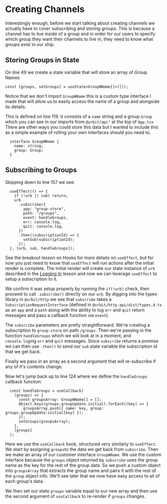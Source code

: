 # Creating Channels

Interestingly enough, before we start talking about creating channels we actually have to cover subscribing and storing groups. This is because a channel has to live inside of a group and in order for our users to specify which group they want their channels to live in, they need to know what groups exist in our ship.

## Storing Groups in State

On line 49 we create a state variable that will store an array of Group Names

`const [groups, setGroups] = useState<GroupWName[]>([]);`

Notice that we don't import `GroupWName` this is a custom type interface I made that will allow us to easily access the name of a group and alongside its details.

This is defined on line 119. It consists of a `name` string and a group `Group` which you can see in our imports from `@urbit/api"` at the top of `App.tsx` There are other ways you could store this data but I wanted to include this as a simple example of rolling your own interfaces should you need to.

```
  interface GroupWName {
    name: string;
    group: Group;
  }
```

## Subscribing to Groups

Skipping down to line 157 we see:

```
  useEffect(() => {
    if (!urb || sub) return;
    urb
      .subscribe({
        app: "group-store",
        path: "/groups",
        event: handleGroups,
        err: console.log,
        quit: console.log,
      })
      .then((subscriptionId) => {
        setSub(subscriptionId);
      });
  }, [urb, sub, handleGroups]);
```

See the breakout lesson on Hooks for more details on `useEffect`, but for now you just need to know that `useEffect` will run actions after the initial render is complete. The initial render will create our state instance of `urb` described in the [Logging In](https://github.com/witfyl-ravped/urbit-react-cookbook/blob/main/logginging.md) lesson and now we can leverage `useEffect` to setup a subscription to it.

We confirm it was setup properly by running the `if(!urb)` check, then proceed to call `.subscribe()` directly on our `urb`. By digging into the types library in `@urbit/http` we see that `subscribe` takes a `SubscriptionRequestInterface` (defined in `@urbit/http-api/dist/types.d.ts` as an `app` and a `path` along with the ability to log `err` and `quit` return messages and pass a callback function via `event`).

The `subscribe` parameters are pretty straightforward. We're creating a subscription to `group-store` on path `/groups`. Then we're passing in the function `handleGroups` which we will look at in a moment, and `console.log`ing `err` and `quit` messages. Since `subscribe` returns a promise we can then use `.then()` to send our `sub` state variable the subscription id that we get back.

Finally we pass in an array as a second argument that will re-subscribe if any of it's contents change.

Now let's jump back up to line 124 where we define the `handleGroups` callback function:

```
  const handleGroups = useCallback(
    (groups) => {
      const groupsArray: GroupWName[] = [];
      Object.keys(groups.groupUpdate.initial).forEach((key) => {
        groupsArray.push({ name: key, group: groups.groupUpdate.initial[key] });
      });
      setGroups(groupsArray);
    },
    [groups]
  );
```

Here we use the `useCallback` hook, structured very similarly to `useEffect`. We start by assigning `groups`to the data we get back from `subscribe`. Then we make an array of our customer interface `GroupWName`. We use the custom interface because the `groups` object returned by `subscribe` uses the group name as the key for the rest of the group data. So we push a custom object into `groupsArray` that extracts the group name and pairs it with the rest of the `group` object info. We'll see later that we now have easy access to all of each group's data.

We then set our state `groups` variable equal to our new array and then use the second argument of `useCallback` to re-render if `groups` changes.
